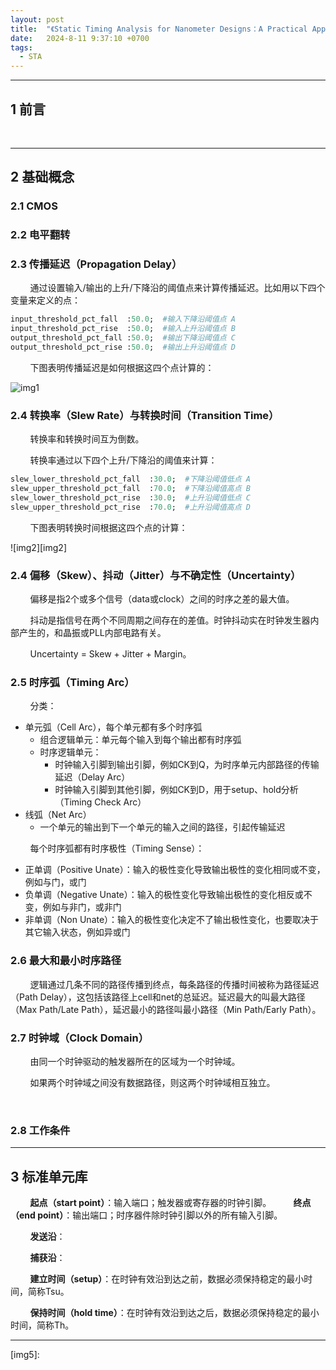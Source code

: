 ```yaml
---
layout: post
title:  "《Static Timing Analysis for Nanometer Designs：A Practical Approach》笔记"
date:   2024-8-11 9:37:10 +0700
tags:
  - STA
---
```


-------

## 1 前言

&#160; &#160; &#160; &#160; 

----

## 2 基础概念

### 2.1 CMOS

### 2.2 电平翻转

### 2.3 传播延迟（Propagation Delay）

&#160; &#160; &#160; &#160; 通过设置输入/输出的上升/下降沿的阈值点来计算传播延迟。比如用以下四个变量来定义的点：
```tcl
input_threshold_pct_fall  :50.0;  #输入下降沿阈值点 A
input_threshold_pct_rise  :50.0;  #输入上升沿阈值点 B
output_threshold_pct_fall :50.0;  #输出下降沿阈值点 C
output_threshold_pct_rise :50.0;  #输出上升沿阈值点 D
```

&#160; &#160; &#160; &#160; 下图表明传播延迟是如何根据这四个点计算的：

![img1][img1]

### 2.4 转换率（Slew Rate）与转换时间（Transition Time）

&#160; &#160; &#160; &#160; 转换率和转换时间互为倒数。

&#160; &#160; &#160; &#160; 转换率通过以下四个上升/下降沿的阈值来计算：

```tcl
slew_lower_threshold_pct_fall  :30.0;  #下降沿阈值低点 A
slew_upper_threshold_pct_fall  :70.0;  #下降沿阈值高点 B
slew_lower_threshold_pct_rise  :30.0;  #上升沿阈值低点 C
slew_upper_threshold_pct_rise  :70.0;  #上升沿阈值高点 D
```

&#160; &#160; &#160; &#160; 下图表明转换时间根据这四个点的计算：

![img2][img2]

### 2.4 偏移（Skew）、抖动（Jitter）与不确定性（Uncertainty）

&#160; &#160; &#160; &#160; 偏移是指2个或多个信号（data或clock）之间的时序之差的最大值。

&#160; &#160; &#160; &#160; 抖动是指信号在两个不同周期之间存在的差值。时钟抖动实在时钟发生器内部产生的，和晶振或PLL内部电路有关。

&#160; &#160; &#160; &#160; Uncertainty = Skew + Jitter + Margin。

### 2.5 时序弧（Timing Arc）

&#160; &#160; &#160; &#160; 分类：

* 单元弧（Cell Arc），每个单元都有多个时序弧
  * 组合逻辑单元：单元每个输入到每个输出都有时序弧
  * 时序逻辑单元：
    * 时钟输入引脚到输出引脚，例如CK到Q，为时序单元内部路径的传输延迟（Delay Arc）
    * 时钟输入引脚到其他引脚，例如CK到D，用于setup、hold分析（Timing Check Arc）
* 线弧（Net Arc）
  * 一个单元的输出到下一个单元的输入之间的路径，引起传输延迟


&#160; &#160; &#160; &#160; 每个时序弧都有时序极性（Timing Sense）：
* 正单调（Positive Unate）：输入的极性变化导致输出极性的变化相同或不变，例如与门，或门
* 负单调（Negative Unate）：输入的极性变化导致输出极性的变化相反或不变，例如与非门，或非门
* 非单调（Non Unate）：输入的极性变化决定不了输出极性变化，也要取决于其它输入状态，例如异或门


### 2.6 最大和最小时序路径

&#160; &#160; &#160; &#160; 逻辑通过几条不同的路径传播到终点，每条路径的传播时间被称为路径延迟（Path Delay），这包括该路径上cell和net的总延迟。延迟最大的叫最大路径（Max Path/Late Path），延迟最小的路径叫最小路径（Min Path/Early Path）。

### 2.7 时钟域（Clock Domain）

&#160; &#160; &#160; &#160; 由同一个时钟驱动的触发器所在的区域为一个时钟域。

&#160; &#160; &#160; &#160; 如果两个时钟域之间没有数据路径，则这两个时钟域相互独立。

&#160; &#160; &#160; &#160; 

### 2.8 工作条件

----

## 3 标准单元库












&#160; &#160; &#160; &#160; **起点（start point）**：输入端口；触发器或寄存器的时钟引脚。
&#160; &#160; &#160; &#160; **终点（end point）**：输出端口；时序器件除时钟引脚以外的所有输入引脚。

&#160; &#160; &#160; &#160; **发送沿**：

&#160; &#160; &#160; &#160; **捕获沿**：

&#160; &#160; &#160; &#160; **建立时间（setup）**：在时钟有效沿到达之前，数据必须保持稳定的最小时间，简称Tsu。

&#160; &#160; &#160; &#160; **保持时间（hold time）**：在时钟有效沿到达之后，数据必须保持稳定的最小时间，简称Th。





----

[img1]:
[img2]:
[img3]:
[img4]:
[img5]:
